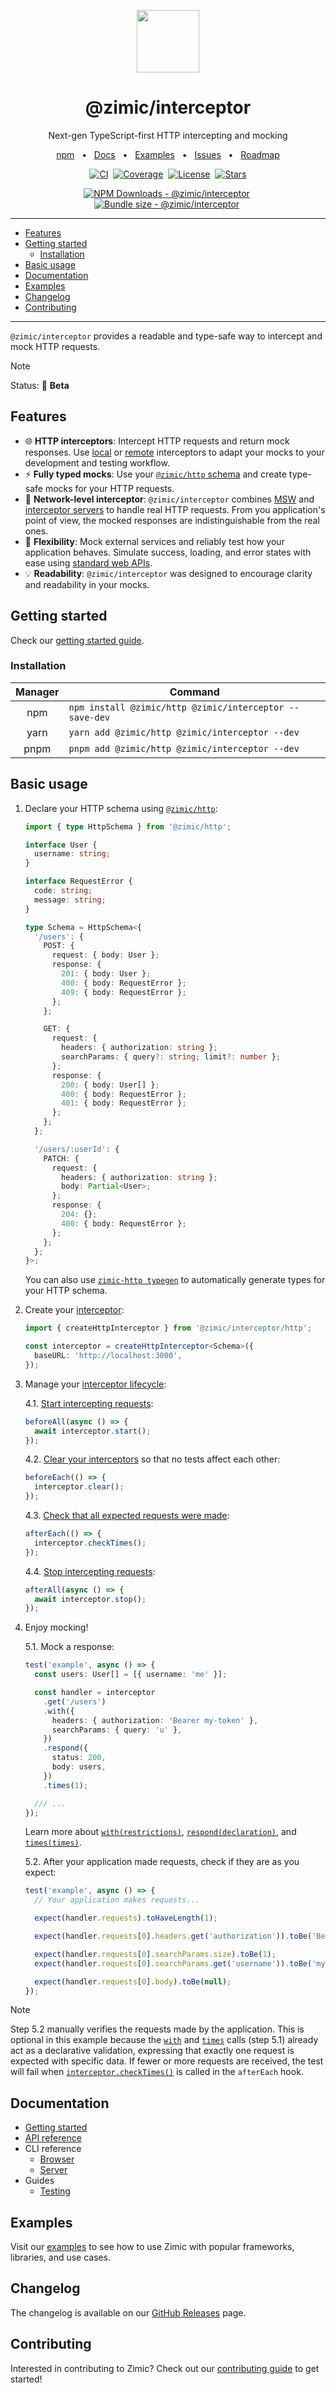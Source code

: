 <p align="center">
  <img src="../../docs/zimic.png" align="center" width="100px" height="100px">
</p>

<h1 align="center">
  @zimic/interceptor
</h1>

<p align="center">
  Next-gen TypeScript-first HTTP intercepting and mocking
</p>

<p align="center">
  <a href="https://www.npmjs.com/package/@zimic/interceptor">npm</a>
  <span>&nbsp;&nbsp;•&nbsp;&nbsp;</span>
  <a href="https://github.com/zimicjs/zimic/wiki">Docs</a>
  <span>&nbsp;&nbsp;•&nbsp;&nbsp;</span>
  <a href="#examples">Examples</a>
  <span>&nbsp;&nbsp;•&nbsp;&nbsp;</span>
  <a href="https://github.com/zimicjs/zimic/issues">Issues</a>
  <span>&nbsp;&nbsp;•&nbsp;&nbsp;</span>
  <a href="https://github.com/orgs/zimicjs/projects/1/views/4">Roadmap</a>
</p>

<div align="center">

[![CI](https://github.com/zimicjs/zimic/actions/workflows/ci.yaml/badge.svg?branch=canary)](https://github.com/zimicjs/zimic/actions/workflows/ci.yaml)&nbsp;
[![Coverage](https://img.shields.io/badge/Coverage-100%25-31C654?labelColor=353C43)](https://github.com/zimicjs/zimic/actions)&nbsp;
[![License](https://img.shields.io/github/license/zimicjs/zimic?color=0E69BE&label=License&labelColor=353C43)](https://github.com/zimicjs/zimic/blob/canary/LICENSE.md)&nbsp;
[![Stars](https://img.shields.io/github/stars/zimicjs/zimic)](https://github.com/zimicjs/zimic)

[![NPM Downloads - @zimic/interceptor](https://img.shields.io/npm/dm/@zimic/interceptor?style=flat&logo=npm&color=0E69BE&label=%20%40zimic%2Finterceptor&labelColor=353C43)](https://www.npmjs.com/package/@zimic/interceptor)&nbsp;
[![Bundle size - @zimic/interceptor](https://badgen.net/bundlephobia/minzip/@zimic/interceptor?color=0E69BE&labelColor=353C43&label=@zimic/interceptor%20min%20gzip)](https://bundlephobia.com/package/@zimic/interceptor)&nbsp;

</div>

---

- [Features](#features)
- [Getting started](#getting-started)
  - [Installation](#installation)
- [Basic usage](#basic-usage)
- [Documentation](#documentation)
- [Examples](#examples)
- [Changelog](#changelog)
- [Contributing](#contributing)

---

`@zimic/interceptor` provides a readable and type-safe way to intercept and mock HTTP requests.

> [!NOTE]
>
> Status: :seedling: **Beta**

## Features

- :globe_with_meridians: **HTTP interceptors**: Intercept HTTP requests and return mock responses. Use
  [local](https://github.com/zimicjs/zimic/wiki/getting‐started#local-http-interceptors) or
  [remote](https://github.com/zimicjs/zimic/wiki/getting‐started#remote-http-interceptors) interceptors to adapt your
  mocks to your development and testing workflow.
- :zap: **Fully typed mocks**: Use your
  [`@zimic/http` schema](https://github.com/zimicjs/zimic/wiki/api‐zimic‐http‐schemas) and create type-safe mocks for
  your HTTP requests.
- :link: **Network-level interceptor**: `@zimic/interceptor` combines [MSW](https://github.com/mswjs/msw) and
  [interceptor servers](https://github.com/zimicjs/zimic/wiki/cli‐zimic‐server) to handle real HTTP requests. From you
  application's point of view, the mocked responses are indistinguishable from the real ones.
- :wrench: **Flexibility**: Mock external services and reliably test how your application behaves. Simulate success,
  loading, and error states with ease using [standard web APIs](https://developer.mozilla.org/docs/Web/API).
- :bulb: **Readability**: `@zimic/interceptor` was designed to encourage clarity and readability in your mocks.

## Getting started

Check our [getting started guide](https://github.com/zimicjs/zimic/wiki/getting‐started‐interceptor).

### Installation

| Manager | Command                                                 |
| :-----: | ------------------------------------------------------- |
|   npm   | `npm install @zimic/http @zimic/interceptor --save-dev` |
|  yarn   | `yarn add @zimic/http @zimic/interceptor --dev`         |
|  pnpm   | `pnpm add @zimic/http @zimic/interceptor --dev`         |

## Basic usage

1.  Declare your HTTP schema using [`@zimic/http`](https://github.com/zimicjs/zimic/wiki/api‐zimic‐http):

    ```ts
    import { type HttpSchema } from '@zimic/http';

    interface User {
      username: string;
    }

    interface RequestError {
      code: string;
      message: string;
    }

    type Schema = HttpSchema<{
      '/users': {
        POST: {
          request: { body: User };
          response: {
            201: { body: User };
            400: { body: RequestError };
            409: { body: RequestError };
          };
        };

        GET: {
          request: {
            headers: { authorization: string };
            searchParams: { query?: string; limit?: number };
          };
          response: {
            200: { body: User[] };
            400: { body: RequestError };
            401: { body: RequestError };
          };
        };
      };

      '/users/:userId': {
        PATCH: {
          request: {
            headers: { authorization: string };
            body: Partial<User>;
          };
          response: {
            204: {};
            400: { body: RequestError };
          };
        };
      };
    }>;
    ```

    You can also use [`zimic-http typegen`](https://github.com/zimicjs/zimic/wiki/cli‐zimic‐typegen) to automatically
    generate types for your HTTP schema.

2.  Create your
    [interceptor](https://github.com/zimicjs/zimic/wiki/api‐zimic‐interceptor‐http#createhttpinterceptoroptions):

    ```ts
    import { createHttpInterceptor } from '@zimic/interceptor/http';

    const interceptor = createHttpInterceptor<Schema>({
      baseURL: 'http://localhost:3000',
    });
    ```

3.  Manage your [interceptor lifecycle](https://github.com/zimicjs/zimic/wiki/guides‐testing‐interceptor):

    4.1.
    [Start intercepting requests](https://github.com/zimicjs/zimic/wiki/api‐zimic‐interceptor‐http#http-interceptorstart):

    ```ts
    beforeAll(async () => {
      await interceptor.start();
    });
    ```

    4.2.
    [Clear your interceptors](https://github.com/zimicjs/zimic/wiki/api‐zimic‐interceptor‐http#http-interceptorclear) so
    that no tests affect each other:

    ```ts
    beforeEach(() => {
      interceptor.clear();
    });
    ```

    4.3.
    [Check that all expected requests were made](https://github.com/zimicjs/zimic/wiki/api‐zimic‐interceptor‐http#http-interceptorchecktimes):

    ```ts
    afterEach(() => {
      interceptor.checkTimes();
    });
    ```

    4.4.
    [Stop intercepting requests](https://github.com/zimicjs/zimic/wiki/api‐zimic‐interceptor‐http#http-interceptorstop):

    ```ts
    afterAll(async () => {
      await interceptor.stop();
    });
    ```

4.  Enjoy mocking!

    5.1. Mock a response:

    ```ts
    test('example', async () => {
      const users: User[] = [{ username: 'me' }];

      const handler = interceptor
        .get('/users')
        .with({
          headers: { authorization: 'Bearer my-token' },
          searchParams: { query: 'u' },
        })
        .respond({
          status: 200,
          body: users,
        })
        .times(1);

      /// ...
    });
    ```

    Learn more about
    [`with(restrictions)`](https://github.com/zimicjs/zimic/wiki/api‐zimic‐interceptor‐http#http-handlerwithrestriction),
    [`respond(declaration)`](https://github.com/zimicjs/zimic/wiki/api‐zimic‐interceptor‐http#http-handlerresponddeclaration),
    and [`times(times)`](https://github.com/zimicjs/zimic/wiki/api‐zimic‐interceptor‐http#http-handlertimes).

    5.2. After your application made requests, check if they are as you expect:

    ```ts
    test('example', async () => {
      // Your application makes requests...

      expect(handler.requests).toHaveLength(1);

      expect(handler.requests[0].headers.get('authorization')).toBe('Bearer my-token');

      expect(handler.requests[0].searchParams.size).toBe(1);
      expect(handler.requests[0].searchParams.get('username')).toBe('my');

      expect(handler.requests[0].body).toBe(null);
    });
    ```

> [!NOTE]
>
> Step 5.2 manually verifies the requests made by the application. This is optional in this example because the
> [`with`](https://github.com/zimicjs/zimic/wiki/api‐zimic‐interceptor‐http#http-handlerwithrestriction) and
> [`times`](https://github.com/zimicjs/zimic/wiki/api‐zimic‐interceptor‐http#http-handlertimes) calls (step 5.1) already
> act as a declarative validation, expressing that exactly one request is expected with specific data. If fewer or more
> requests are received, the test will fail when
> [`interceptor.checkTimes()`](https://github.com/zimicjs/zimic/wiki/api‐zimic‐interceptor‐http#http-interceptorchecktimes)
> is called in the `afterEach` hook.

## Documentation

- [Getting started](https://github.com/zimicjs/zimic/wiki/getting‐started‐interceptor)
- [API reference](https://github.com/zimicjs/zimic/wiki/api‐zimic‐interceptor‐http)
- CLI reference
  - [Browser](https://github.com/zimicjs/zimic/wiki/cli‐zimic‐browser)
  - [Server](https://github.com/zimicjs/zimic/wiki/cli‐zimic‐server)
- Guides
  - [Testing](https://github.com/zimicjs/zimic/wiki/guides‐testing‐interceptor)

## Examples

Visit our [examples](../../examples/README.md) to see how to use Zimic with popular frameworks, libraries, and use
cases.

## Changelog

The changelog is available on our [GitHub Releases](https://github.com/zimicjs/zimic/releases) page.

## Contributing

Interested in contributing to Zimic? Check out our [contributing guide](../../CONTRIBUTING.md) to get started!
